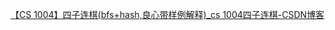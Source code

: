[【CS 1004】四子连棋(bfs+hash,良心带样例解释)_cs 1004四子连棋-CSDN博客](https://blog.csdn.net/qq_36693514/article/details/78032583)